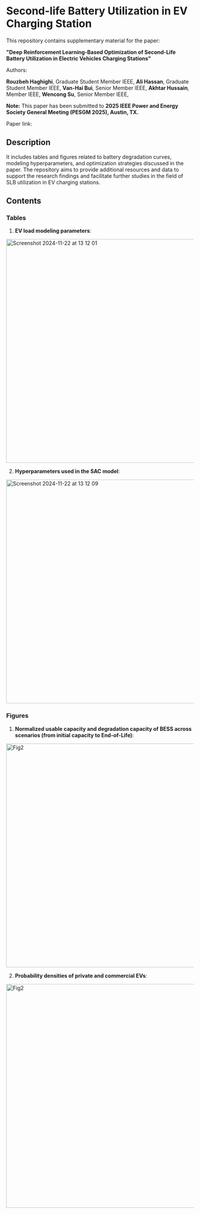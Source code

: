# Second-life Battery Utilization in EV Charging Station

#### 
This repository contains supplementary material for the paper:

**"Deep Reinforcement Learning-Based Optimization of Second-Life Battery Utilization in Electric Vehicles Charging Stations"**

Authors:

**Rouzbeh Haghighi**, Graduate Student Member IEEE, **Ali Hassan**, Graduate Student Member IEEE, **Van-Hai Bui**, Senior Member IEEE, **Akhtar Hussain**, Member IEEE, **Wencong Su**, Senior Member IEEE, 

**Note:**
This paper has been submitted to **2025 IEEE Power and Energy Society General Meeting (PESGM 2025), Austin, TX.**

Paper link:

## Description

It includes tables and figures related to battery degradation curves, modeling hyperparameters, and optimization strategies discussed in the paper. The repository aims to provide additional resources and data to support the research findings and facilitate further studies in the field of SLB utilization in EV charging stations.


## Contents
### Tables

1. **EV load modeling parameters**:

<img width="600" alt="Screenshot 2024-11-22 at 13 12 01" src="https://github.com/user-attachments/assets/8edf77f0-2662-4ec5-80f0-1f685c7e3679">

2. **Hyperparameters used in the SAC model**:

<img width="600" alt="Screenshot 2024-11-22 at 13 12 09" src="https://github.com/user-attachments/assets/3ef7367e-9b26-4d2b-aa86-1e842c993b1c">


### Figures
1. **Normalized usable capacity and degradation capacity of BESS across scenarios (from initial capacity to End-of-Life)**:

<img width="600" alt="Fig2" src="https://github.com/user-attachments/assets/b0c9162c-331d-4fea-841b-f591fa742a28">



2. **Probability densities of private and commercial EVs**:

<img width="600" alt="Fig2" src="https://github.com/user-attachments/assets/bf7476b4-01d2-4e93-a5d8-ce1ef6875e9b">



